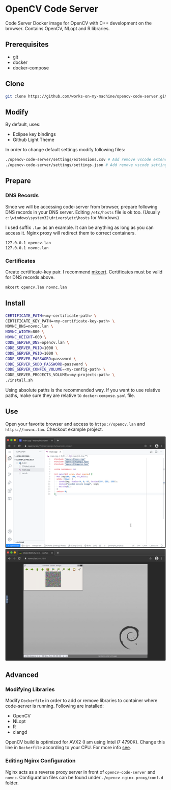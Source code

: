 # OpenCV Code Server
Code Server Docker image for OpenCV with C++ development on the browser. Contains OpenCV, NLopt and R libraries.

## Prerequisites
- git
- docker
- docker-compose


## Clone
```bash
git clone https://github.com/works-on-my-machine/opencv-code-server.git
```

## Modify
By default, uses:
- Eclipse key bindings
- Github Light Theme

In order to change default settings modify following files:
```bash
./opencv-code-server/settings/extensions.csv # Add remove vscode extensions
./opencv-code-server/settings/settings.json # Add remove vscode settings
```

## Prepare
### DNS Records
Since we will be accessing code-server from browser, prepare following DNS records in your DNS server. Editing `/etc/hosts` file is ok too. (Usually `c:\windows\system32\drivers\etc\hosts` for Windows)

I used suffix `.lan` as an example. It can be anything as long as you can access it. Nginx proxy will redirect them to correct containers.
```
127.0.0.1 opencv.lan
127.0.0.1 novnc.lan
```
### Certificates
Create certificate-key pair. I recommend [mkcert](https://github.com/FiloSottile/mkcert). Certificates must be valid for DNS records above.

```bash
mkcert opencv.lan novnc.lan
```
## Install
```bash
CERTIFICATE_PATH=<my-certificate-path> \
CERTIFICATE_KEY_PATH=<my-certificate-key-path> \
NOVNC_DNS=novnc.lan \
NOVNC_WIDTH=800 \
NOVNC_HEIGHT=600 \
CODE_SERVER_DNS=opencv.lan \
CODE_SERVER_PUID=1000 \
CODE_SERVER_PGID=1000 \
CODE_SERVER_PASSWORD=password \
CODE_SERVER_SUDO_PASSWORD=password \
CODE_SERVER_CONFIG_VOLUME=<my-config-path> \
CODE_SERVER_PROJECTS_VOLUME=<my-projects-path> \
./install.sh
```
Using absolute paths is the recommended way. If you want to use relative paths, make sure they are relative to `docker-compose.yaml` file.

## Use
Open your favorite browser and access to `https://opencv.lan` and `https://novnc.lan`. Checkout example project.

![opencv.lan](images/code-server.png)
![novnc.lan](images/novnc.png)

## Advanced
### Modifying Libraries
Modify `Dockerfile` in order to add or remove libraries to container where code-server is running. Following are installed:
- OpenCV
- NLopt
- R
- clangd

OpenCV build is optimized for AVX2 (I am using Intel i7 4790K). Change this line in `Dockerfile` according to your CPU. For more info [see](https://github.com/opencv/opencv/wiki/CPU-optimizations-build-options).

### Editing Nginx Configuration
Nginx acts as a reverse proxy server in front of `opencv-code-server` and `novnc`. Configuration files can be found under `./opencv-nginx-proxy/conf.d` folder.